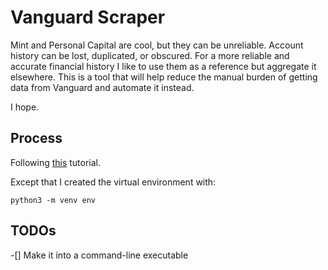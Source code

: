 # Vanguard Scraper

Mint and Personal Capital are cool, but they can be unreliable. Account history can be lost, duplicated, or obscured. For a more reliable and accurate financial history I like to use them as a reference but aggregate it elsewhere. This is a tool that will help reduce the manual burden of getting data from Vanguard and automate it instead.

I hope.

## Process

Following [this](https://medium.com/the-andela-way/introduction-to-web-scraping-using-selenium-7ec377a8cf72) tutorial.

Except that I created the virtual environment with:

```
python3 -m venv env
```

## TODOs
-[] Make it into a command-line executable